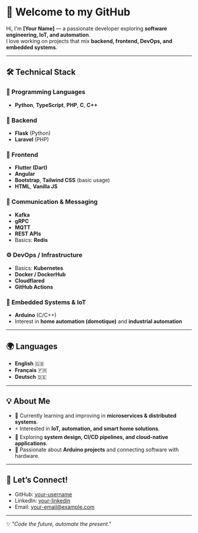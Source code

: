 # 👋 Welcome to my GitHub

Hi, I'm **[Your Name]** — a passionate developer exploring **software engineering, IoT, and automation**.  
I love working on projects that mix **backend, frontend, DevOps, and embedded systems**.  

---

## 🛠️ Technical Stack

### 🚀 Programming Languages
- **Python**, **TypeScript**, **PHP**, **C**, **C++**

### 🔧 Backend
- **Flask** (Python)  
- **Laravel** (PHP)

### 🎨 Frontend
- **Flutter (Dart)**  
- **Angular**  
- **Bootstrap**, **Tailwind CSS** (basic usage)  
- **HTML**, **Vanilla JS**

### 📡 Communication & Messaging
- **Kafka**  
- **gRPC**  
- **MQTT**  
- **REST APIs**  
- Basics: **Redis**

### ⚙️ DevOps / Infrastructure
- Basics: **Kubernetes**  
- **Docker / DockerHub**  
- **Cloudflared**  
- **GitHub Actions**

### 🔌 Embedded Systems & IoT
- **Arduino** (C/C++)  
- Interest in **home automation (domotique)** and **industrial automation**  

---

## 🌍 Languages
- **English** 🇬🇧  
- **Français** 🇫🇷  
- **Deutsch** 🇩🇪  

---

## 💡 About Me
- 🔭 Currently learning and improving in **microservices & distributed systems**.  
- ⚡ Interested in **IoT, automation, and smart home solutions**.  
- 🌱 Exploring **system design, CI/CD pipelines, and cloud-native applications**.  
- 🤖 Passionate about **Arduino projects** and connecting software with hardware.  

---

## 🤝 Let’s Connect!
- GitHub: [your-username](https://github.com/your-username)  
- LinkedIn: [your-linkedin](https://www.linkedin.com/in/your-linkedin/)  
- Email: [your-email@example.com](mailto:your-email@example.com)

---

✨ *"Code the future, automate the present."*  
